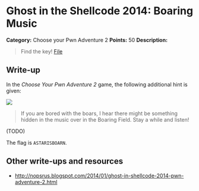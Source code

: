 # Ghost in the Shellcode 2014: Boaring Music

**Category:** Choose your Pwn Adventure 2
**Points:** 50
**Description:**

> Find the key! [File](https://2014.ghostintheshellcode.com/boaringfield-6035032d25ae10f0005ac69379c0dd8d9b9b2a12)

## Write-up

In the _Choose Your Pwn Adventure 2_ game, the following additional hint is given:

![](game-screenshot.jpg)

> If you are bored with the boars, I hear there might be something hidden in the music over in the Boaring Field. Stay a while and listen!

(TODO)

The flag is `ASTARISBOARN`.

## Other write-ups and resources

* <http://nopsrus.blogspot.com/2014/01/ghost-in-shellcode-2014-pwn-adventure-2.html>
